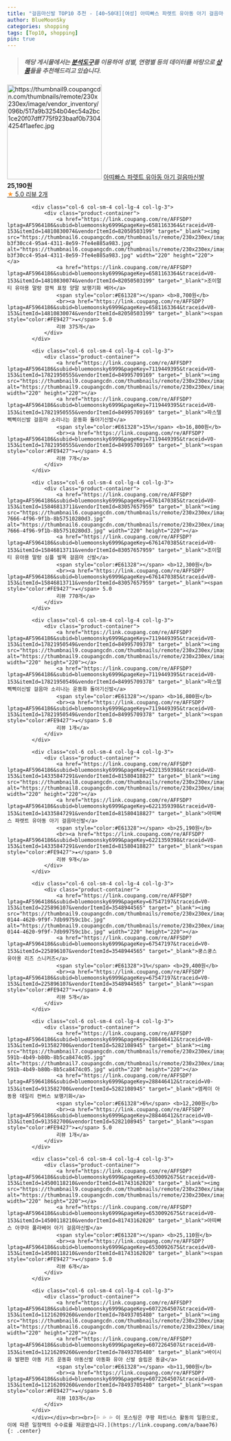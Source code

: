 ```yaml
---
title: "걸음마신발 TOP10 추천 - [40~50대][여성] 아띠빠스 파렛트 유아동 아기 걸음마신발"
author: BlueMoonSky
categories: shopping
tags: [Top10, shopping]
pin: true
---
```


> ##### 해당 게시물에서는 [**분석도구**](https://itemscout.io/)를 이용하여 **성별**, **연령별** 등의 데이터를 바탕으로 [**상품**](https://link.coupang.com/a/baae76)들을 추천해드리고 있습니다.
<div class="container"><div class="row">
            <div class="col-6 col-sm-4 col-lg-4 col-lg-3">
                <div class="product-container">
                    <a href="https://link.coupang.com/re/AFFSDP?lptag=AF5964186&subid=bluemoonsky6999&pageKey=6221359398&traceid=V0-153&itemId=12452969071&vendorItemId=79722042495" target="_blank"><img src="https://thumbnail9.coupangcdn.com/thumbnails/remote/230x230ex/image/vendor_inventory/096b/517a9b3254b04ec54a2bc1ce20f07dff775f923baaf0b73044254f1aefec.jpg" alt="https://thumbnail9.coupangcdn.com/thumbnails/remote/230x230ex/image/vendor_inventory/096b/517a9b3254b04ec54a2bc1ce20f07dff775f923baaf0b73044254f1aefec.jpg" width="220" height="220"></a>
                    <a href="https://link.coupang.com/re/AFFSDP?lptag=AF5964186&subid=bluemoonsky6999&pageKey=6221359398&traceid=V0-153&itemId=12452969071&vendorItemId=79722042495" target="_blank">아띠빠스 파렛트 유아동 아기 걸음마신발</a>
                    <span style="color:#E61328"></span> <b>25,190원</b>
                    <br><a href="https://link.coupang.com/re/AFFSDP?lptag=AF5964186&subid=bluemoonsky6999&pageKey=6221359398&traceid=V0-153&itemId=12452969071&vendorItemId=79722042495" target="_blank"><span style="color:#FE9427">★</span> 5.0
                    리뷰 2개</a>
                </div>
            </div>
            
            <div class="col-6 col-sm-4 col-lg-4 col-lg-3">
                <div class="product-container">
                    <a href="https://link.coupang.com/re/AFFSDP?lptag=AF5964186&subid=bluemoonsky6999&pageKey=6581163364&traceid=V0-153&itemId=14810830074&vendorItemId=82050503199" target="_blank"><img src="https://thumbnail6.coupangcdn.com/thumbnails/remote/230x230ex/image/retail/images/4448345228223894-b3f30cc4-95a4-4311-8e59-7fe4e885a983.jpg" alt="https://thumbnail6.coupangcdn.com/thumbnails/remote/230x230ex/image/retail/images/4448345228223894-b3f30cc4-95a4-4311-8e59-7fe4e885a983.jpg" width="220" height="220"></a>
                    <a href="https://link.coupang.com/re/AFFSDP?lptag=AF5964186&subid=bluemoonsky6999&pageKey=6581163364&traceid=V0-153&itemId=14810830074&vendorItemId=82050503199" target="_blank">조이멀티 유아용 말랑 깜찍 표정 양말 보행기화 베어</a>
                    <span style="color:#E61328"></span> <b>8,700원</b>
                    <br><a href="https://link.coupang.com/re/AFFSDP?lptag=AF5964186&subid=bluemoonsky6999&pageKey=6581163364&traceid=V0-153&itemId=14810830074&vendorItemId=82050503199" target="_blank"><span style="color:#FE9427">★</span> 5.0
                    리뷰 375개</a>
                </div>
            </div>
            
            <div class="col-6 col-sm-4 col-lg-4 col-lg-3">
                <div class="product-container">
                    <a href="https://link.coupang.com/re/AFFSDP?lptag=AF5964186&subid=bluemoonsky6999&pageKey=7119449395&traceid=V0-153&itemId=17821950555&vendorItemId=84995709169" target="_blank"><img src="https://thumbnail9.coupangcdn.com/thumbnails/remote/230x230ex/image/vendor_inventory/c3d2/f0f2442c87309a99622b175c767d8d44cbc3c934a26bdfd69205717b3bba.jpg" alt="https://thumbnail9.coupangcdn.com/thumbnails/remote/230x230ex/image/vendor_inventory/c3d2/f0f2442c87309a99622b175c767d8d44cbc3c934a26bdfd69205717b3bba.jpg" width="220" height="220"></a>
                    <a href="https://link.coupang.com/re/AFFSDP?lptag=AF5964186&subid=bluemoonsky6999&pageKey=7119449395&traceid=V0-153&itemId=17821950555&vendorItemId=84995709169" target="_blank">파스텔 삑삑이신발 걸음마 소리나는 운동화 돌아기신발</a>
                    <span style="color:#E61328">15%</span> <b>16,800원</b>
                    <br><a href="https://link.coupang.com/re/AFFSDP?lptag=AF5964186&subid=bluemoonsky6999&pageKey=7119449395&traceid=V0-153&itemId=17821950555&vendorItemId=84995709169" target="_blank"><span style="color:#FE9427">★</span> 4.5
                    리뷰 7개</a>
                </div>
            </div>
            
            <div class="col-6 col-sm-4 col-lg-4 col-lg-3">
                <div class="product-container">
                    <a href="https://link.coupang.com/re/AFFSDP?lptag=AF5964186&subid=bluemoonsky6999&pageKey=6761470385&traceid=V0-153&itemId=15846813711&vendorItemId=83057657959" target="_blank"><img src="https://thumbnail6.coupangcdn.com/thumbnails/remote/230x230ex/image/retail/images/2022/09/07/17/7/c6ffbf41-7666-4f96-9f1b-8b57510280d3.jpg" alt="https://thumbnail6.coupangcdn.com/thumbnails/remote/230x230ex/image/retail/images/2022/09/07/17/7/c6ffbf41-7666-4f96-9f1b-8b57510280d3.jpg" width="220" height="220"></a>
                    <a href="https://link.coupang.com/re/AFFSDP?lptag=AF5964186&subid=bluemoonsky6999&pageKey=6761470385&traceid=V0-153&itemId=15846813711&vendorItemId=83057657959" target="_blank">조이멀티 유아용 말랑 심플 발목 걸음마 신발</a>
                    <span style="color:#E61328"></span> <b>12,300원</b>
                    <br><a href="https://link.coupang.com/re/AFFSDP?lptag=AF5964186&subid=bluemoonsky6999&pageKey=6761470385&traceid=V0-153&itemId=15846813711&vendorItemId=83057657959" target="_blank"><span style="color:#FE9427">★</span> 5.0
                    리뷰 770개</a>
                </div>
            </div>
            
            <div class="col-6 col-sm-4 col-lg-4 col-lg-3">
                <div class="product-container">
                    <a href="https://link.coupang.com/re/AFFSDP?lptag=AF5964186&subid=bluemoonsky6999&pageKey=7119449395&traceid=V0-153&itemId=17821950549&vendorItemId=84995709378" target="_blank"><img src="https://thumbnail9.coupangcdn.com/thumbnails/remote/230x230ex/image/vendor_inventory/c3d2/f0f2442c87309a99622b175c767d8d44cbc3c934a26bdfd69205717b3bba.jpg" alt="https://thumbnail9.coupangcdn.com/thumbnails/remote/230x230ex/image/vendor_inventory/c3d2/f0f2442c87309a99622b175c767d8d44cbc3c934a26bdfd69205717b3bba.jpg" width="220" height="220"></a>
                    <a href="https://link.coupang.com/re/AFFSDP?lptag=AF5964186&subid=bluemoonsky6999&pageKey=7119449395&traceid=V0-153&itemId=17821950549&vendorItemId=84995709378" target="_blank">파스텔 삑삑이신발 걸음마 소리나는 운동화 돌아기신발</a>
                    <span style="color:#E61328"></span> <b>16,800원</b>
                    <br><a href="https://link.coupang.com/re/AFFSDP?lptag=AF5964186&subid=bluemoonsky6999&pageKey=7119449395&traceid=V0-153&itemId=17821950549&vendorItemId=84995709378" target="_blank"><span style="color:#FE9427">★</span> 5.0
                    리뷰 1개</a>
                </div>
            </div>
            
            <div class="col-6 col-sm-4 col-lg-4 col-lg-3">
                <div class="product-container">
                    <a href="https://link.coupang.com/re/AFFSDP?lptag=AF5964186&subid=bluemoonsky6999&pageKey=6221359398&traceid=V0-153&itemId=14335847291&vendorItemId=81580418827" target="_blank"><img src="https://thumbnail8.coupangcdn.com/thumbnails/remote/230x230ex/image/vendor_inventory/f391/2143558c74c5de582ec166b69c92616abdf66d386a478ec0c2be8670f3fd.jpg" alt="https://thumbnail8.coupangcdn.com/thumbnails/remote/230x230ex/image/vendor_inventory/f391/2143558c74c5de582ec166b69c92616abdf66d386a478ec0c2be8670f3fd.jpg" width="220" height="220"></a>
                    <a href="https://link.coupang.com/re/AFFSDP?lptag=AF5964186&subid=bluemoonsky6999&pageKey=6221359398&traceid=V0-153&itemId=14335847291&vendorItemId=81580418827" target="_blank">아띠빠스 파렛트 유아동 아기 걸음마신발</a>
                    <span style="color:#E61328"></span> <b>25,190원</b>
                    <br><a href="https://link.coupang.com/re/AFFSDP?lptag=AF5964186&subid=bluemoonsky6999&pageKey=6221359398&traceid=V0-153&itemId=14335847291&vendorItemId=81580418827" target="_blank"><span style="color:#FE9427">★</span> 5.0
                    리뷰 9개</a>
                </div>
            </div>
            
            <div class="col-6 col-sm-4 col-lg-4 col-lg-3">
                <div class="product-container">
                    <a href="https://link.coupang.com/re/AFFSDP?lptag=AF5964186&subid=bluemoonsky6999&pageKey=67547197&traceid=V0-153&itemId=225896107&vendorItemId=3548944565" target="_blank"><img src="https://thumbnail9.coupangcdn.com/thumbnails/remote/230x230ex/image/retail/images/2018/02/26/14/5/ef2d6475-0144-4620-9f9f-7db99759c1bc.jpg" alt="https://thumbnail9.coupangcdn.com/thumbnails/remote/230x230ex/image/retail/images/2018/02/26/14/5/ef2d6475-0144-4620-9f9f-7db99759c1bc.jpg" width="220" height="220"></a>
                    <a href="https://link.coupang.com/re/AFFSDP?lptag=AF5964186&subid=bluemoonsky6999&pageKey=67547197&traceid=V0-153&itemId=225896107&vendorItemId=3548944565" target="_blank">쿵스쿵스 유아용 리즈 스니커즈</a>
                    <span style="color:#E61328">1%</span> <b>29,400원</b>
                    <br><a href="https://link.coupang.com/re/AFFSDP?lptag=AF5964186&subid=bluemoonsky6999&pageKey=67547197&traceid=V0-153&itemId=225896107&vendorItemId=3548944565" target="_blank"><span style="color:#FE9427">★</span> 4.0
                    리뷰 5개</a>
                </div>
            </div>
            
            <div class="col-6 col-sm-4 col-lg-4 col-lg-3">
                <div class="product-container">
                    <a href="https://link.coupang.com/re/AFFSDP?lptag=AF5964186&subid=bluemoonsky6999&pageKey=288446412&traceid=V0-153&itemId=913582700&vendorItemId=5282108945" target="_blank"><img src="https://thumbnail7.coupangcdn.com/thumbnails/remote/230x230ex/image/retail/images/2019/08/26/10/6/90e2a9e6-591b-4b49-b80b-8b5ca8474c05.jpg" alt="https://thumbnail7.coupangcdn.com/thumbnails/remote/230x230ex/image/retail/images/2019/08/26/10/6/90e2a9e6-591b-4b49-b80b-8b5ca8474c05.jpg" width="220" height="220"></a>
                    <a href="https://link.coupang.com/re/AFFSDP?lptag=AF5964186&subid=bluemoonsky6999&pageKey=288446412&traceid=V0-153&itemId=913582700&vendorItemId=5282108945" target="_blank">엠케이 아동용 데일리 컨버스 보행기화</a>
                    <span style="color:#E61328">6%</span> <b>12,200원</b>
                    <br><a href="https://link.coupang.com/re/AFFSDP?lptag=AF5964186&subid=bluemoonsky6999&pageKey=288446412&traceid=V0-153&itemId=913582700&vendorItemId=5282108945" target="_blank"><span style="color:#FE9427">★</span> 5.0
                    리뷰 1개</a>
                </div>
            </div>
            
            <div class="col-6 col-sm-4 col-lg-4 col-lg-3">
                <div class="product-container">
                    <a href="https://link.coupang.com/re/AFFSDP?lptag=AF5964186&subid=bluemoonsky6999&pageKey=6530092675&traceid=V0-153&itemId=14500118210&vendorItemId=81743162020" target="_blank"><img src="https://thumbnail9.coupangcdn.com/thumbnails/remote/230x230ex/image/vendor_inventory/e115/dc2566f4c178293b98b4a3299839871dad92ca5d6377fff3240fb29dac78.jpg" alt="https://thumbnail9.coupangcdn.com/thumbnails/remote/230x230ex/image/vendor_inventory/e115/dc2566f4c178293b98b4a3299839871dad92ca5d6377fff3240fb29dac78.jpg" width="220" height="220"></a>
                    <a href="https://link.coupang.com/re/AFFSDP?lptag=AF5964186&subid=bluemoonsky6999&pageKey=6530092675&traceid=V0-153&itemId=14500118210&vendorItemId=81743162020" target="_blank">아띠빠스 아쿠아 폴라베어 아기 걸음마신발</a>
                    <span style="color:#E61328"></span> <b>25,110원</b>
                    <br><a href="https://link.coupang.com/re/AFFSDP?lptag=AF5964186&subid=bluemoonsky6999&pageKey=6530092675&traceid=V0-153&itemId=14500118210&vendorItemId=81743162020" target="_blank"><span style="color:#FE9427">★</span> 5.0
                    리뷰 6개</a>
                </div>
            </div>
            
            <div class="col-6 col-sm-4 col-lg-4 col-lg-3">
                <div class="product-container">
                    <a href="https://link.coupang.com/re/AFFSDP?lptag=AF5964186&subid=bluemoonsky6999&pageKey=6072264507&traceid=V0-153&itemId=11216209260&vendorItemId=78493705480" target="_blank"><img src="https://thumbnail6.coupangcdn.com/thumbnails/remote/230x230ex/image/vendor_inventory/fd8b/d71c62ee1e241ea46ba9fdd47920d50a14d9b6902e21dc40f7bb561724c7.jpg" alt="https://thumbnail6.coupangcdn.com/thumbnails/remote/230x230ex/image/vendor_inventory/fd8b/d71c62ee1e241ea46ba9fdd47920d50a14d9b6902e21dc40f7bb561724c7.jpg" width="220" height="220"></a>
                    <a href="https://link.coupang.com/re/AFFSDP?lptag=AF5964186&subid=bluemoonsky6999&pageKey=6072264507&traceid=V0-153&itemId=11216209260&vendorItemId=78493705480" target="_blank">바이시유 발편한 아동 키즈 운동화 아동신발 아동화 유아 신발 슬립온 동글</a>
                    <span style="color:#E61328"></span> <b>11,900원</b>
                    <br><a href="https://link.coupang.com/re/AFFSDP?lptag=AF5964186&subid=bluemoonsky6999&pageKey=6072264507&traceid=V0-153&itemId=11216209260&vendorItemId=78493705480" target="_blank"><span style="color:#FE9427">★</span> 5.0
                    리뷰 103개</a>
                </div>
            </div>
            </div></div><br><br>[💦 💦 💦 이 포스팅은 쿠팡 파트너스 활동의 일환으로, 이에 따른 일정액의 수수료를 제공받습니다.](https://link.coupang.com/a/baae76){: .center}